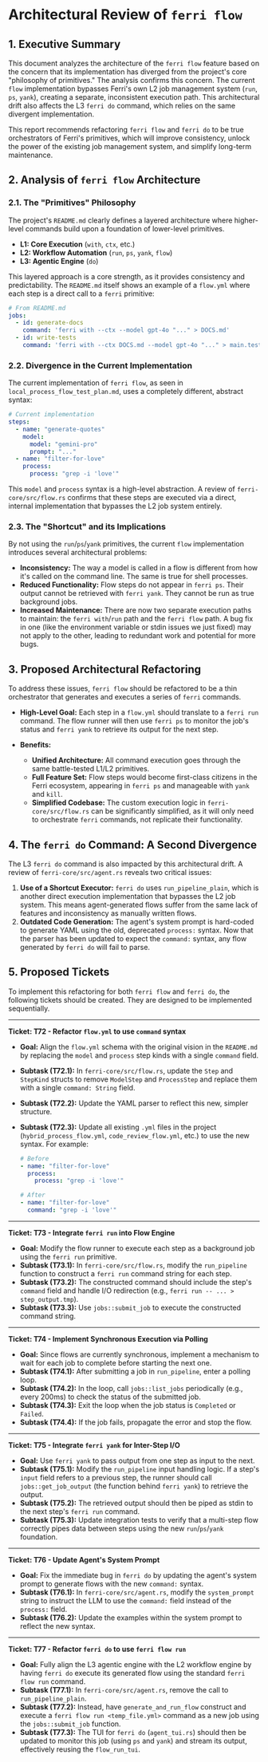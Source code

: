 # Architectural Review of `ferri flow`

## 1. Executive Summary

This document analyzes the architecture of the `ferri flow` feature based on the concern that its implementation has diverged from the project's core "philosophy of primitives." The analysis confirms this concern. The current `flow` implementation bypasses Ferri's own L2 job management system (`run`, `ps`, `yank`), creating a separate, inconsistent execution path. This architectural drift also affects the L3 `ferri do` command, which relies on the same divergent implementation.

This report recommends refactoring `ferri flow` and `ferri do` to be true orchestrators of Ferri's primitives, which will improve consistency, unlock the power of the existing job management system, and simplify long-term maintenance.

## 2. Analysis of `ferri flow` Architecture

### 2.1. The "Primitives" Philosophy

The project's `README.md` clearly defines a layered architecture where higher-level commands build upon a foundation of lower-level primitives. 

- **L1: Core Execution** (`with`, `ctx`, etc.)
- **L2: Workflow Automation** (`run`, `ps`, `yank`, `flow`)
- **L3: Agentic Engine** (`do`)

This layered approach is a core strength, as it provides consistency and predictability. The `README.md` itself shows an example of a `flow.yml` where each step is a direct call to a `ferri` primitive:

```yaml
# From README.md
jobs:
  - id: generate-docs
    command: 'ferri with --ctx --model gpt-4o "..." > DOCS.md'
  - id: write-tests
    command: 'ferri with --ctx DOCS.md --model gpt-4o "..." > main.test.js'
```

### 2.2. Divergence in the Current Implementation

The current implementation of `ferri flow`, as seen in `local_process_flow_test_plan.md`, uses a completely different, abstract syntax:

```yaml
# Current implementation
steps:
  - name: "generate-quotes"
    model:
      model: "gemini-pro"
      prompt: "..."
  - name: "filter-for-love"
    process:
      process: "grep -i 'love'"
```

This `model` and `process` syntax is a high-level abstraction. A review of `ferri-core/src/flow.rs` confirms that these steps are executed via a direct, internal implementation that bypasses the L2 job system entirely. 

### 2.3. The "Shortcut" and its Implications

By not using the `run`/`ps`/`yank` primitives, the current `flow` implementation introduces several architectural problems:

- **Inconsistency:** The way a model is called in a flow is different from how it's called on the command line. The same is true for shell processes.
- **Reduced Functionality:** Flow steps do not appear in `ferri ps`. Their output cannot be retrieved with `ferri yank`. They cannot be run as true background jobs.
- **Increased Maintenance:** There are now two separate execution paths to maintain: the `ferri with`/`run` path and the `ferri flow` path. A bug fix in one (like the environment variable or stdin issues we just fixed) may not apply to the other, leading to redundant work and potential for more bugs.

## 3. Proposed Architectural Refactoring

To address these issues, `ferri flow` should be refactored to be a thin orchestrator that generates and executes a series of `ferri` commands.

- **High-Level Goal:** Each step in a `flow.yml` should translate to a `ferri run` command. The flow runner will then use `ferri ps` to monitor the job's status and `ferri yank` to retrieve its output for the next step.

- **Benefits:**
    - **Unified Architecture:** All command execution goes through the same battle-tested L1/L2 primitives.
    - **Full Feature Set:** Flow steps would become first-class citizens in the Ferri ecosystem, appearing in `ferri ps` and manageable with `yank` and `kill`.
    - **Simplified Codebase:** The custom execution logic in `ferri-core/src/flow.rs` can be significantly simplified, as it will only need to orchestrate `ferri` commands, not replicate their functionality.

## 4. The `ferri do` Command: A Second Divergence

The L3 `ferri do` command is also impacted by this architectural drift. A review of `ferri-core/src/agent.rs` reveals two critical issues:

1.  **Use of a Shortcut Executor:** `ferri do` uses `run_pipeline_plain`, which is another direct execution implementation that bypasses the L2 job system. This means agent-generated flows suffer from the same lack of features and inconsistency as manually written flows.
2.  **Outdated Code Generation:** The agent's system prompt is hard-coded to generate YAML using the old, deprecated `process:` syntax. Now that the parser has been updated to expect the `command:` syntax, any flow generated by `ferri do` will fail to parse.

## 5. Proposed Tickets

To implement this refactoring for both `ferri flow` and `ferri do`, the following tickets should be created. They are designed to be implemented sequentially.

---

**Ticket: T72 - Refactor `flow.yml` to use `command` syntax**

- **Goal:** Align the `flow.yml` schema with the original vision in the `README.md` by replacing the `model` and `process` step kinds with a single `command` field.
- **Subtask (T72.1):** In `ferri-core/src/flow.rs`, update the `Step` and `StepKind` structs to remove `ModelStep` and `ProcessStep` and replace them with a single `command: String` field.
- **Subtask (T72.2):** Update the YAML parser to reflect this new, simpler structure.
- **Subtask (T72.3):** Update all existing `.yml` files in the project (`hybrid_process_flow.yml`, `code_review_flow.yml`, etc.) to use the new syntax. For example:

  ```yaml
  # Before
  - name: "filter-for-love"
    process:
      process: "grep -i 'love'"

  # After
  - name: "filter-for-love"
    command: "grep -i 'love'"
  ```

---

**Ticket: T73 - Integrate `ferri run` into Flow Engine**

- **Goal:** Modify the flow runner to execute each step as a background job using the `ferri run` primitive.
- **Subtask (T73.1):** In `ferri-core/src/flow.rs`, modify the `run_pipeline` function to construct a `ferri run` command string for each step.
- **Subtask (T73.2):** The constructed command should include the step's `command` field and handle I/O redirection (e.g., `ferri run -- ... > step_output.tmp`).
- **Subtask (T73.3):** Use `jobs::submit_job` to execute the constructed command string.

---

**Ticket: T74 - Implement Synchronous Execution via Polling**

- **Goal:** Since flows are currently synchronous, implement a mechanism to wait for each job to complete before starting the next one.
- **Subtask (T74.1):** After submitting a job in `run_pipeline`, enter a polling loop.
- **Subtask (T74.2):** In the loop, call `jobs::list_jobs` periodically (e.g., every 200ms) to check the status of the submitted job.
- **Subtask (T74.3):** Exit the loop when the job status is `Completed` or `Failed`.
- **Subtask (T74.4):** If the job fails, propagate the error and stop the flow.

---

**Ticket: T75 - Integrate `ferri yank` for Inter-Step I/O**

- **Goal:** Use `ferri yank` to pass output from one step as input to the next.
- **Subtask (T75.1):** Modify the `run_pipeline` input handling logic. If a step's `input` field refers to a previous step, the runner should call `jobs::get_job_output` (the function behind `ferri yank`) to retrieve the output.
- **Subtask (T75.2):** The retrieved output should then be piped as stdin to the next step's `ferri run` command.
- **Subtask (T75.3):** Update integration tests to verify that a multi-step flow correctly pipes data between steps using the new `run`/`ps`/`yank` foundation.

---

**Ticket: T76 - Update Agent's System Prompt**

- **Goal:** Fix the immediate bug in `ferri do` by updating the agent's system prompt to generate flows with the new `command:` syntax.
- **Subtask (T76.1):** In `ferri-core/src/agent.rs`, modify the `system_prompt` string to instruct the LLM to use the `command:` field instead of the `process:` field.
- **Subtask (T76.2):** Update the examples within the system prompt to reflect the new syntax.

---

**Ticket: T77 - Refactor `ferri do` to use `ferri flow run`**

- **Goal:** Fully align the L3 agentic engine with the L2 workflow engine by having `ferri do` execute its generated flow using the standard `ferri flow run` command.
- **Subtask (T77.1):** In `ferri-core/src/agent.rs`, remove the call to `run_pipeline_plain`.
- **Subtask (T77.2):** Instead, have `generate_and_run_flow` construct and execute a `ferri flow run <temp_file.yml>` command as a new job using the `jobs::submit_job` function.
- **Subtask (T77.3):** The TUI for `ferri do` (`agent_tui.rs`) should then be updated to monitor this job (using `ps` and `yank`) and stream its output, effectively reusing the `flow_run_tui`.